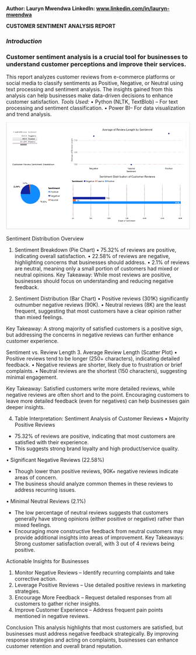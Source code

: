 **Author: Lauryn Mwendwa**
**LinkedIn: www.linkedin.com/in/lauryn-mwendwa**


**CUSTOMER SENTIMENT ANALYSIS REPORT**
### *Introduction*
### Customer sentiment analysis is a crucial tool for businesses to understand customer perceptions and improve their services.
This report analyzes customer reviews from e-commerce platforms or social media to classify sentiments as Positive, Negative, or Neutral using text processing and sentiment analysis. 
The insights gained from this analysis can help businesses make data-driven decisions to enhance customer satisfaction.
*Tools Used:*
•	Python (NLTK, TextBlob) – For text processing and sentiment classification.
•	Power BI– For data visualization and trend analysis.



![Dashboard Preview](Dashboard.png)

Sentiment Distribution Overview
1.	Sentiment Breakdown (Pie Chart)
•	75.32% of reviews are positive, indicating overall satisfaction.
•	22.58% of reviews are negative, highlighting concerns that businesses should address.
•	2.1% of reviews are neutral, meaning only a small portion of customers had mixed or neutral opinions.
Key Takeaway: While most reviews are positive, businesses should focus on understanding and reducing negative feedback.

2.	 Sentiment Distribution (Bar Chart)
•	Positive reviews (301K) significantly outnumber negative reviews (90K).
•	Neutral reviews (8K) are the least frequent, suggesting that most customers have a clear opinion rather than mixed feelings.  

 Key Takeaway: A strong majority of satisfied customers is a positive sign, but addressing the concerns in negative reviews can further enhance customer experience.

 Sentiment vs. Review Length
3.	Average Review Length (Scatter Plot)
•	Positive reviews tend to be longer (250+ characters), indicating detailed feedback.
•	Negative reviews are shorter, likely due to frustration or brief complaints.
•	Neutral reviews are the shortest (150 characters), suggesting minimal engagement.

 Key Takeaway: Satisfied customers write more detailed reviews, while negative reviews are often short and to the point. Encouraging customers to leave more detailed feedback (even for negatives) can help businesses gain deeper insights.

4.	Table Interpretation: Sentiment Analysis of Customer Reviews
•	Majority Positive Reviews
-	75.32% of reviews are positive, indicating that most customers are satisfied with their experience.
-	This suggests strong brand loyalty and high product/service quality.

•	Significant Negative Reviews (22.58%)
-	Though lower than positive reviews, 90K+ negative reviews indicate areas of concern.
-	The business should analyze common themes in these reviews to address recurring issues.

•	Minimal Neutral Reviews (2.1%)
-	The low percentage of neutral reviews suggests that customers generally have strong opinions (either positive or negative) rather than mixed feelings.
-	Encouraging more constructive feedback from neutral customers may provide additional insights into areas of improvement.
Key Takeaways:
Strong customer satisfaction overall, with 3 out of 4 reviews being positive.


 Actionable Insights for Businesses
1.	Monitor Negative Reviews – Identify recurring complaints and take corrective action.
2.	Leverage Positive Reviews – Use detailed positive reviews in marketing strategies.
3.	Encourage More Feedback – Request detailed responses from all customers to gather richer insights.
4.	Improve Customer Experience – Address frequent pain points mentioned in negative reviews.

 Conclusion
This analysis highlights that most customers are satisfied, but businesses must address negative feedback strategically. By improving response strategies and acting on complaints, businesses can enhance customer retention and overall brand reputation.




